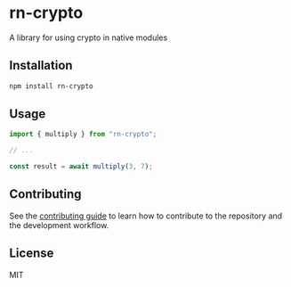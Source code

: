 # rn-crypto

A library for using crypto in native modules

## Installation

```sh
npm install rn-crypto
```

## Usage

```js
import { multiply } from "rn-crypto";

// ...

const result = await multiply(3, 7);
```

## Contributing

See the [contributing guide](CONTRIBUTING.md) to learn how to contribute to the repository and the development workflow.

## License

MIT
